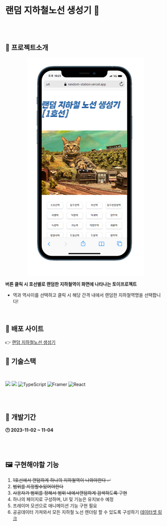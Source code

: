 # 랜덤 지하철노선 생성기 🚉

<br />
<br />

## 🌠 프로젝트소개

<p align="center">
    <img src="./src/assets/readmeImg/image.png"  />
</p>

**버튼 클릭 시 호선별로 랜덤한 지하철역이 화면에 나타나는 토이프로젝트**

- 역과 역사이를 선택하고 클릭 시 해당 간격 내에서 랜덤한 지하철역명을 선택합니다!

<br />

## 🌠 배포 사이트

👉 [랜덤 지하철노선 생성기](https://random-station.vercel.app/)

## 🔨 기술스택

<br />

<img src="https://img.shields.io/badge/html5-E34F26?style=for-the-badge&logo=html5&logoColor=white"> <img src="https://img.shields.io/badge/tailwind-1572B6?style=for-the-badge&logo=tailwindcss&logoColor=white"> <img alt="TypeScript" src ="https://img.shields.io/badge/TypeScript-3178C6.svg?&style=for-the-badge&logo=TypeScript&logoColor=white"/> <img alt="Framer" src ="https://img.shields.io/badge/Framer-0055FF.svg?&style=for-the-badge&logo=Framer&logoColor=white"/> <img alt="React" src ="https://img.shields.io/badge/React-61DAFB.svg?&style=for-the-badge&logo=React&logoColor=white"/>

<br />
<br />

## 👷 개발기간

**🕑 2023-11-02 ~ 11-04**

<br />
<br />

## 🖼️ 구현해야할 기능

1. ~~1호선에서 랜덤하게 하나의 지하철역이 나와야한다 ✅~~
2. ~~범위를 지정할수있어야한다~~
3. ~~사용자가 범위를 정해서 범위 내에서랜덤하게 검색하도록 구현~~
4. 하나의 페이지로 구성하며, UI 및 기능은 유지보수 예정
5. 프레이머 모션으로 애니메이션 기능 구현 필요
6. 공공데이터 가져와서 모든 지하철 노선 렌더링 할 수 있도록 구성하기 [데이터셋 링크](https://data.seoul.go.kr/dataList/OA-15442/S/1/datasetView.do)
